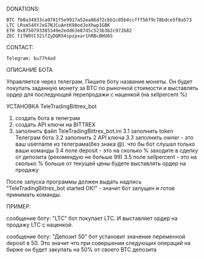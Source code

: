 DONATIONS: 

	BTC fb0a34933ca0781f5e9917a52ea86d72cbb1c05b4ccfff56f9c78bdce5f8a573
	LTC LRsm54XYJxG7NJCuAntK98odJoXhwp1GBK
	ETH 0x8750793385349e2edd63e87d5c523b3b2c972b82
	ZEC t1TW9tC321fZyDQRX4spzpxar1hRBcBHU6S
CONTACT:

	Telegram: bu77h4ad

ОПИСАНИЕ БОТА

Управляется через телеграм. Пишите боту название монеты. Он будет покупать заданную монету за BТС по рыночной стоимости и 
выставлять ордер для последующей перепродажи с наценкой (на sellpercent %)


УСТАНОВКА TeleTradingBittrex_bot

1. создать бота в телеграм
2. создать API ключи на BITTREX
3. заполнить файл TeleTradingBittrex_bot.ini
	3.1 заполнить token Телеграм бота
	3.2 заполнить 2 API ключа
	3.3 заполнить owner - это ваш username из телеграма(без знака @). что бы бот слушал только ваши команды
	3.4 поле deposit - это на сколько % заходите в сделку от депозита (рекомендую не больше 99)
	3.5 поле sellpercent - это на сколько % больше от текущей цены будете выставлять ордер на продажу

После запуска программы должен выдать надпись "TeleTradingBittrex_bot started	OK!" - значит бот запущен и 
готов принимать команды.

ПРИМЕР:

сообщение боту: "LTC"
бот покупает LTC. И выставляет ордер на продажу LTC с наценкой.

сообщение боту: "Депозит 50"
бот установит значение переменной deposit в 50. Это значит что при совершении следующих операций на бирже он будет 
закупать на 50% от своего BTC депозита
